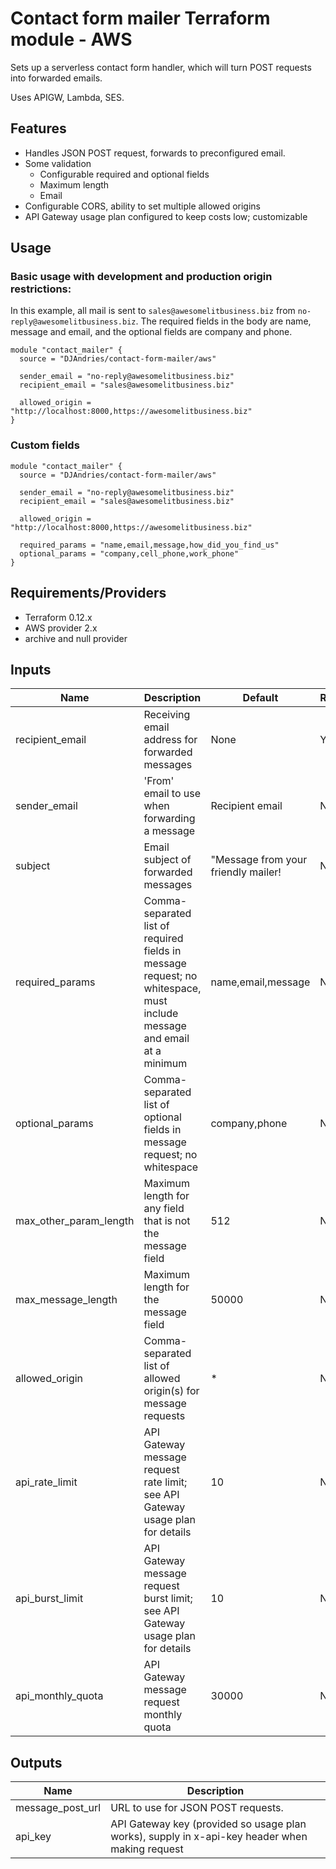 # Contact form mailer Terraform module - AWS

Sets up a serverless contact form handler, which will turn POST requests into forwarded emails.

Uses APIGW, Lambda, SES.

## Features

- Handles JSON POST request, forwards to preconfigured email.
- Some validation
  - Configurable required and optional fields
  - Maximum length
  - Email
- Configurable CORS, ability to set multiple allowed origins
- API Gateway usage plan configured to keep costs low; customizable

## Usage

### Basic usage with development and production origin restrictions:

In this example, all mail is sent to `sales@awesomelitbusiness.biz` from `no-reply@awesomelitbusiness.biz`. The required fields in the body are name, message and email, and the optional fields are company and phone.

```
module "contact_mailer" {
  source = "DJAndries/contact-form-mailer/aws"

  sender_email = "no-reply@awesomelitbusiness.biz"
  recipient_email = "sales@awesomelitbusiness.biz"

  allowed_origin = "http://localhost:8000,https://awesomelitbusiness.biz"
}
```

### Custom fields

```
module "contact_mailer" {
  source = "DJAndries/contact-form-mailer/aws"

  sender_email = "no-reply@awesomelitbusiness.biz"
  recipient_email = "sales@awesomelitbusiness.biz"

  allowed_origin = "http://localhost:8000,https://awesomelitbusiness.biz"

  required_params = "name,email,message,how_did_you_find_us"
  optional_params = "company,cell_phone,work_phone"
}
```

## Requirements/Providers

- Terraform 0.12.x
- AWS provider 2.x
- archive and null provider

## Inputs

|Name|Description|Default|Required|
|--|--|--|--|
|recipient_email|Receiving email address for forwarded messages|None|Yes|
|sender_email|'From' email to use when forwarding a message|Recipient email|No|
|subject|Email subject of forwarded messages|"Message from your friendly mailer!|No|
|required_params|Comma-separated list of required fields in message request; no whitespace, must include message and email at a minimum|name,email,message|No|
|optional_params|Comma-separated list of optional fields in message request; no whitespace|company,phone|No|
|max_other_param_length|Maximum length for any field that is not the message field|512|No|
|max_message_length|Maximum length for the message field|50000|No|
|allowed_origin|Comma-separated list of allowed origin(s) for message requests|*|No|
|api_rate_limit|API Gateway message request rate limit; see API Gateway usage plan for details|10|No|
|api_burst_limit|API Gateway message request burst limit; see API Gateway usage plan for details|10|No|
|api_monthly_quota|API Gateway message request monthly quota|30000|No|


## Outputs

|Name|Description|
|--|--|
|message_post_url|URL to use for JSON POST requests.|
|api_key|API Gateway key (provided so usage plan works), supply in x-api-key header when making request|
